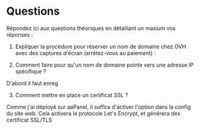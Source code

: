 # Questions

Répondez ici aux questions théoriques en détaillant un maxium vos réponses :

1) Expliquer la procédure pour réserver un nom de domaine chez OVH avec des captures d'écran (arrêtez-vous au paiement) :

2. Comment faire pour qu'un nom de domaine pointe vers une adresse IP spécifique ?

D'abord il faut enreg


3. Comment mettre en place un certificat SSL ?

Comme j'ai déployé sur aaPanel, il suffira d'activer l'option dans la config du site web.
Cela activera le protocole Let's Encrypt, et générera des certificat SSL/TLS

